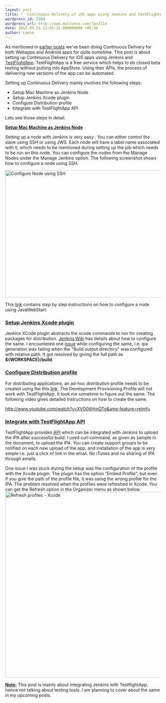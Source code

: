```yaml
---
layout: post
title: ! 'Continuous Delivery of iOS apps using Jenkins and TestFlightApp '
wordpress_id: 2289
wordpress_url: http://www.multunus.com/?p=2114
date: 2012-05-21 11:03:21.000000000 +05:30
author: Leena
---
```

As mentioned in <a href="http://www.multunus.com/blog/all/continuous-delivery/">earlier posts</a> we've been doing Continuous Delivery for both Webapps and Android apps for quite sometime. This post is about setting up Continuous Delivery for iOS apps using Jenkins and <a href="http://testflightapp.com" target="_blank">TestFlightApp</a>. TestFlightApp is a free service which helps to do closed beta testing without putting into AppStore. Using their APIs, the process of delivering new versions of the app can be automated.

<!-- more -->

Setting up Continuous Delivery mainly involves the following steps:
<ul>
	<li>Setup Mac Machine as Jenkins Node</li>
	<li>Setup Jenkins Xcode plugin</li>
	<li>Configure Distribution profile</li>
	<li>Integrate with TestFlightApp API</li>
</ul>
Lets see those steps in detail.

<strong><span style="text-decoration: underline;">Setup Mac Machine as Jenkins Node</span></strong>

Setting up a node with Jenkins is very easy . You can either control the slave using SSH or using JWS. Each node will have a label name associated with it, which needs to be mentioned during setting up the job which needs to be run on this node. You can configure the nodes from the Manage Nodes under the Manage Jenkins option. The following screenshot shows how to configure a node using SSH.

<img style="border: none;" src="https://s3.amazonaws.com/multunus-cdimages/jenkins_node.png" alt="Configure Node using SSH" width="579" height="411" />

This <a href="https://wiki.jenkins-ci.org/display/JENKINS/Step+by+step+guide+to+set+up+master+and+slave+machines">link</a> contains step by step instructions on how to configure a node using JavaWebStart.
<h3><strong><span style="text-decoration: underline;">Setup Jenkins Xcode plugin</span></strong></h3>
Jenkins XCode plugin abstracts the xcode commands to run for creating packages for distribution. <a href="https://wiki.jenkins-ci.org/display/JENKINS/Xcode+Plugin">Jenkins Wiki</a> has details about how to configure the same. I encountered one <a href="https://issues.jenkins-ci.org/browse/JENKINQS-12635?focusedCommentId=161518#comment-161518">issue</a> while configuring the same, i.e. ipa generation was failing when the "Build output directory" was configured with relative path. It got resolved by giving the full path as <strong>${WORKSPACE}/build</strong>.
<h3><strong><span style="text-decoration: underline;">Configure Distribution profile</span></strong></h3>
For distributing applications, an ad-hoc distribution profile needs to be created using the this <a href="https://developer.apple.com/ios/manage/provisioningprofiles/create.action?type=2">link</a>. The Development Provisioning Profile will not work with TestFlightApp. It took me sometime to figure out the same. The following video gives detailed instructions on how to create the same.

<a href="http://www.youtube.com/watch?v=XVO0tIHmQTg&amp;feature=relmfu">http://www.youtube.com/watch?v=XVO0tIHmQTg&amp;feature=relmfu</a>
<h3><strong><span style="text-decoration: underline;">Integrate with TestFlightApp API</span></strong></h3>
TestFlightApp provides <a href="https://testflightapp.com/api/doc/">API</a> which can be integrated with Jenkins to upload the IPA after successful build. I used curl command, as given as sample in the document, to upload the IPA. You can create support groups to be notified on each new upload of the app, and installation of the app is very simple i.e. just a click of link in the email. No iTunes and no sharing of IPA through emails.

One issue I was stuck during the setup was the configuration of the profile with the Xcode plugin. The plugin has the option "Embed Profile", but even if you give the path of the profile file, it was using the wrong profile for the IPA. The problem resolved when the profiles were refreshed in Xcode. You can get the Refresh option in the Organizer menu as shown below.
<img src="https://s3.amazonaws.com/multunus-cdimages/refresh_profiles_xcode.jpg" alt="Refresh profiles - Xcode" width="600" style="border: none;" />

<strong><span style="text-decoration: underline;">Note:</span></strong> This post is mainly about integrating Jenkins with TestflightApp, hence not talking about testing tools. I am planning to cover about the same in my upcoming posts.
